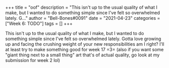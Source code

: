 +++
title = "oof"
description = "This isn't up to the usual quality of what I make, but I wanted to do something simple since I've felt so overwhelmed lately. G..."
author = "Bell-Bones#0091"
date = "2021-04-23"
categories = ["Week 6: TODO"]
tags = []
+++

This isn't up to the usual quality of what I make, but I wanted to do something simple since I've felt so overwhelmed lately. Gotta love growing up and facing the crushing weight of your new responsibilities am I right? I'll at least try to make something good for week 17 =3= (also if you want some "giant thing next to a small thing" art that's of actual quality, go look at my submission for week 2 lol)
